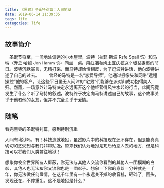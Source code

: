 ```yaml
---
title: 《黑镜》圣诞特别篇：人间地狱
date: 2019-06-14 11:39:35
tags: life
categories: life
---
```



<div><!-- more--></div>


## 故事简介

　圣诞节将至，一间地处偏远的小木屋里，波特（拉菲·斯波 Rafe Spall 饰）和马特（乔恩·哈姆 Jon Hamm 饰）同坐一桌，用红酒和烤土豆庆祝这个银装素裹的节日。波特沉默寡言，无精打采，而马特却恰恰相反，为了逗波特讲话，他向波特讲述了自己的过去。 
　　曾经的马特是一名“恋爱导师”，他通过摄像头和网络“远程操控”他的客户，让这些平日里无人问津的“宅男”们能够在派对山成功抱得美人归。然而，一场意外让马特决定永远离开这个他经营得风生水起的行当，此间究竟发生了什么？听了马特的叙述，波特终于决定向马特讲述自己的故事，这个故事关乎于他和他的女友，但并不完全关乎于爱情。
　　
## 随笔


看完黑镜的圣诞特别篇，感到特别沉重

人间有地狱吗，有！科技造就地狱，虽然影片中的科技现在还不存在，但是能真真切切的感受到与我们非常贴近，原来我们认为地狱是死后给恶人去的地方，但是科技可以将我们人类带往地狱！

想象你被全世界所有人屏蔽，你无法与其他人交流你看到的其他人一团模糊的白影，其他人也无法和你交流你也是一团影子。想象一下你的意识一分钟就是一千年，你无法做任何事情，在这千年里有一个永远关不掉的收音机，砸碎了，回头，发现还在，不停重复。这不是地狱是什么？

